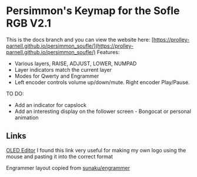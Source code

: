 # Persimmon's Keymap for the Sofle RGB V2.1

This is the docs branch and you can view the website here: [https://prolley-parnell.github.io/persimmon_soufle/](https://prolley-parnell.github.io/persimmon_soufle/)
Features:

- Various layers, RAISE, ADJUST, LOWER, NUMPAD
- Layer indicators match the current layer
- Modes for Qwerty and Engrammer
- Left encoder controls volume up/down/mute. Right encoder Play/Pause.

TO DO:
- Add an indicator for capslock
- Add an interesting display on the follower screen - Bongocat or personal animation

## Links

[OLED Editor](https://joric.github.io/qle/)
I found this link very useful for making my own logo using the mouse and pasting it into the correct format

Engrammer layout copied from [sunaku/engrammer](https://github.com/sunaku/engrammer) 
